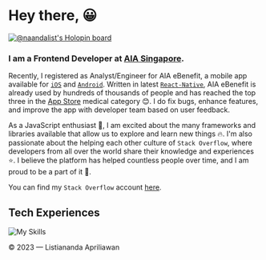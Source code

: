 # Hey there, 😀

[![@naandalist's Holopin board](https://holopin.io/api/user/board?user=naandalist)](https://holopin.io/@naandalist)

### I am a Frontend Developer at [AIA Singapore]('https://www.aia.com.sg/).

Recently, I registered as Analyst/Engineer for AIA eBenefit, a mobile app available for [`iOS`](https://apps.apple.com/sg/app/aia-ebenefits-app/id1523776118) and [`Android`](https://play.google.com/store/apps/details?id=com.aia.ebenefitsapp&hl=en_US). Written in latest [`React-Native`](https://reactnative.dev/blog), AIA eBenefit is already used by hundreds of thousands of people and has reached the top three in the [App Store](https://apps.apple.com/sg/charts/iphone/medical-apps/6020) medical category 😊. I do fix bugs, enhance features, and improve the app with developer team based on user feedback.

As a JavaScript enthusiast 🚀, I am excited about the many frameworks and libraries available that allow us to explore and learn new things 🔥. I'm also passionate about the helping each other culture of `Stack Overflow`, where developers from all over the world share their knowledge and experiences ⭐. I believe the platform has helped countless people over time, and I am proud to be a part of it 👏.

You can find my `Stack Overflow` account [here](https://stackoverflow.com/users/13633973/naandalist).

## Tech Experiences

![My Skills](https://skillicons.dev/icons?i=js,figma,mongo,ts,nodejs,vscode,tailwind,react,next,github,azure,gitlab)

© 2023 — Listiananda Apriliawan
